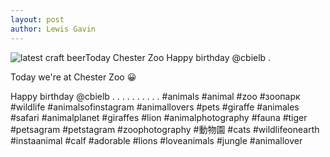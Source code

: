```yaml
---
layout: post
author: Lewis Gavin
---
```


![latest craft beerToday Chester Zoo Happy birthday @cbielb .](https://instagram.fman1-1.fna.fbcdn.net/vp/79b8d5b35f8e3dc99156415e87075c02/5C83FDD8/t51.2885-15/sh0.08/e35/s750x750/43710489_300983947180028_2567448738828536410_n.jpg?ig_cache_key=MTg5OTM3ODAyMzM3NjA2MjYyMA%3D%3D.2)

Today we're at Chester Zoo 😀

Happy birthday @cbielb .
.
.
.
.
.
.
.
.
.
#animals #animal #zoo #зоопарк #wildlife #animalsofinstagram #animallovers #pets #giraffe #animales #safari #animalplanet #giraffes #lion #animalphotography #fauna #tiger #petsagram #petstagram #zoophotography #動物園 #cats #wildlifeonearth #instaanimal #calf #adorable #lions #loveanimals #jungle #animallover